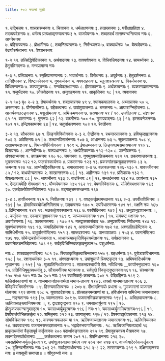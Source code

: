 ```yaml
---
title: +०२ नयानां सूची

---
```

१. उद्भिन्नयः १. शास्त्रारम्भनयः 
२. चित्रानयः २. धर्मलक्षणनयः 
३. तत्प्रख्यनयः ३. परीक्षाप्रतिज्ञा 
४. तदव्यपदेशनयः 
४. धर्मस्य प्रत्यक्षाद्यगम्यत्वनयः३ 
५. वाजपेयनयः 
५. शब्दतदर्थं तत्सम्बन्धनित्यत्व नयः 
६. आग्नेयनयः  
७. बहिराज्यनयः 
८. प्रोक्षणीनयः ६. शब्दनित्यत्वनयः 
९. निर्मन्थ्यनयः ७. वाक्यार्थनयः 
१०. वैश्वदेवनयः ८. वेदापौरुषेत्वनयः 
११. वैश्वानरनयः 

१-२ 
१२. तत्सिद्धिपेटिकानयः १. अर्थवादनयः 
१३. वाक्यशेषनयः २. विधिवन्निगदनयः 
१४. सामर्थ्यनयः ३. हेतुमन्निगदनयः ४. मन्त्रप्रामाण्य नयः 

१-३ 
१. प्रतिपदनयः १. स्मृतिप्रामाण्यनयः 
२. भावार्थनयः २. विरोधनयः 
३. अपूर्वनयः ३. हेतुदर्शननयः 
४. तानिद्वैधनयः ४. शिष्टाकोपनयः 
५. गुणकर्मनयः ५. यववराहनयः 
६. स्तुनशस्त्रनयः ६. पिकनेमनयः 
७. विधिमन्त्रनयः ७. कल्पसूत्रनयः 
८. मन्त्रवेदलक्षणनयाः ८. होलाकानयः 
९. अर्थकत्वनयः ९. व्यकरणप्रामाण्यनयः ११. यजुर्भेदनयः १०. लोकवेदनयः 
११. अनुषङ्गनयः ११. आकृतिनयः 
१८ | १२. व्यवायनयः 

२-१ 
१०३ 
पृ० २-२ 
३. तेषामर्थनयः १. शब्दान्तरनयः 
४९ ४. स्फयकपालनयः २. अभ्यासनयः 
५० ५. अरुणानयः ३. पौर्णमासीनयः 
६. ग्रहैकत्वनयः ४. उपांशुयाजनयः 
७. चमसनयः ५. आघाराग्निहोत्रनयः 
८. आनर्थक्यतदङ्गनयः ६. पशुसोमनयः 
९. अभिक्रमणनयः ७. सख्यानयः 
५९ / १०. उपवीतनयः ८. संज्ञानयः 
६१ ११. वारणनयः ९. गुणनयः 
६२ | १२. वाघ्नीनयः १०० १०. गुणापवादनयः ६३ | १३. हस्तावनेजननयः १०१ ११. इन्द्रियकामनयः ६४ | १४. चतुर्घाकरणनयः १०२ १२. रेवतीनयः 

३-२ 
१३. सौभरनयः 
६७ १. लिङ्गविनियोगनयः २-३ 
२. ऐन्द्रीनयः १. रथन्तरसामनयः 
३. हविष्कृदाह्वाननयः १०६ २. अवेष्टिनयः 
७१ | ४. उत्थानविसर्जननयः १०७ ३, आधाननयः 
७३ ५. सूक्तवाकनयः 
१०८ ४, दाक्षायणयज्ञनयः 
६. विभज्यविनियोगनयः । १०९ ५. ईषालम्भनयः 
७. लिङ्गक्तमसमाख्यानयः ११० ६. विशयनयः 
८. आग्नेयीनयः ७. चरूपधाननयः 
९. भक्षपेटिकानयाः ११२-१२० ८. पात्नीवतनयः ९. अंश्वदाभ्यनयः 
१. उपक्रमनयः 
१२० १०. चयननयः 
२. गुणमुख्यव्यतिक्रमनयः १२२ ११. प्रकरणान्तरनयः 
३. भूयस्त्वनयः 
१२२ १२. फलसंस्कार्यनयः 
४. प्रकरणनयः 
१२३ १३. प्रकरणांतरप्रत्युदाहरणनयः ८३ ५. क्रमनयः 
१२४ १४. आग्नेयद्विरुक्तिनयः 
६. समाख्यानयः २-४ 
७. बलाबलनयाः १२६-१३० १. यावज्जीवनयः ८५ / १२. बाधयोग्यतानयः २. शाखान्तरनयः 
८६ | १३. अहीननयः 
१३१ 
१४. प्रतिपन्नयः १३२ १. शेषलक्षणनयः ८८ | १५. जाघनीनयः १३३ २. बादरिनयः 
८९ | १६. सन्तर्दननया १३४ 
१७. प्रवर्यनयः 
१३५ ५. ऐन्द्रवायवेद्विः शेषभक्षण १८. पौष्णपेषणनयः १३५ 
१६२ १९. पेषणनिवेशनयः 
६. सोमेशेषभक्षणनयः १६३ २०. एकदेवत्येपेषणनिवेशनयः १३७ ७. उद्गातृचमसभक्षनयः १६४ 

३-४ 
८. हार्योजननयः १६५ १. निवीतनयः 
१३९ । ९. वषट्कर्तृप्रथमभक्षनयः १६६ २-३. उपवीतविधिनयः । १३९ | १०. होमाभिषवयोर्भक्षनिमित्तत्व 
४. उदक्त्वनयः 
१४० ५. उपरिधारणनयः १४१ ११. भक्षनि 
नयः १६७ ६.दिग्विभागनयः १४२ १२. भक्षकर्तृव्यवस्थानयः १६८ ७. परुषिदिननयः १४२ | १३. अनुज्ञानुज्ञापननयः ।, ८. कर्तृनयः 
१४. एकपात्रानुज्ञापननयः १६९ ९. जञ्जभ्यमाननयः १४५ | १५. सयंयष्ट भक्षनयः १०. अवगोरणनयः 
| १६. फलचमसनयः । १७० ११. मलद्वाससासंवाद 
१७. अनुप्रसपिनयः निषेधनयः 
१४७ १२. सुवर्णधारणनयः 
१४८ १३. जयादिहोमनयः १४२ १, अनारभ्याधीतनयः १७२ १४. अश्वप्रतिग्रहेष्टिनयः 
२. सामिधेनीनयः १५. दातुर्वारुणेष्टिनयः १५१ ३. साप्तदश्यनयः १६. पानव्यापन्नयः । १५३ ४. पवमानेष्टिनयः १७६ १७. सोमेन्द्रचरोर्याजमानता ५. आधानस्यप्रकृतिविकृत्यर्थतानयः १६. सर्वप्रदाननयः 
६. पवमानेष्ट्यनतिदेशनयः १७८ १९. सर्वहविभिस्स्विष्टकृदनुष्ठान ७. पशुधर्मनयः 

नयः 
८. शाखाप्रहरणादिनयः १८१ २०. स्विष्टकृतिकृत्वाचिन्तानयः१५७ ९. ग्रहधर्मनयः २१. पुरोडाशविभागनयः १५८ | १०. रशनाधर्मनयः 
३-५ 
११. अंश्वदाभ्यनयः १. उपांशुयाजे स्विष्टकृदन १३. अभिषवादिधर्मनयः 
नुष्ठाननयः । १५९ | १४. श्रुतप्रतिनिध्योरसमा २. साकभप्रस्थायीये शेष. 
नविधिनयः __कार्याननुष्ठानयः १६० १५. प्रतिनिधिषुमुख्यधर्मानु 
३. सौत्रामणीनयः 
ष्ठाननयः ४. सर्वपृष्ठे स्विकृदनुष्ठाननयः१६१ १६. संस्थानयः 
१५० 
१७४ १७५ 
नयः 
प० 
२०५ 
नयः 
२११ 
स्वामिकर्तृ-कत्वनयः २०४ १. वेदिबहिनयः १८९ २. फलिसंस्कारार्णा या २. याजमानानांप्रधनार्थता 
जमान-तानयः 
१९०३. तपसो याजमानतानयः २०६ ३. वेदिहविरभिमर्शननयः । ४. हिरण्यमालित्वनयः । २०७ ४. दीक्षादक्षिणयोः प्रधाना ५. गुणकामानां याजमान 
र्थत्वनयः 
१९२ तानयः 
२०८ ५. यूपावटदेशनयः 
६. प्रोत्साहनमन्त्राणां या ६. हविर्धानस्य समिधेन्य 
जमानतानयः ___ नङ्गतानयः १९३ | ७. व्याम्नातनयः 
२०९ ७. यजमानभिन्नकत्रन्तरनयः १९४ | ८. अभिज्ञवाचननयः ८. ऋत्विक्सङ्ख्यानियमनयः ।, ९. द्वादशद्वन्द्वनयः २१० ९. चमसाध्वर्युनयः १९५ | १०. होतुःकरणमन्त्रानुष्ठातृत्व १०. चमसाध्वर्युबहुत्वनयः १९६ | नयः ११. चमसाध्वर्युणामियत्तानयः१९६ | ११. प्रेषप्रैषार्थयोभिन्नकर्तृत्व १२. शमितृनयः 
२१२ १३. उपगातृनयः १९७ / १२. प्रैषस्याद्यर्थवत्वनयः २१३ १४. सोमविक्रेतनयः १९८ १३. करणमन्त्रफलस्य या १५. ऋत्विग्वाच्यतानयः 
जमानत्वनयः १६. ऋत्विनियमनयः 
१४. तदपवादनयः यजमानसप्तदशत्वनयः १५. भद्रादेरुभयगामितानयः . १८. ऋत्विजांनियतपदार्थ १६ प्राकृतधर्माणां वैकृतापूर्व 
कर्तृत्वनयः 
२०० पदार्थानङ्गतानयः २१५ १९. प्रैषानुवचनस्य मैत्रावरुण १७. लवनादेस्सर्वार्थतानयः ____कर्तकत्वनयः समान २०१ १८. शेषनिधाननयः २१६ २०. चमसहोमेष्वध्वर्युकर्तृकत्व १९. उपांशुत्वस्यप्रधानार्थत्व 
नयः 
२०२ नयः 
२१७ २१. वाजपेयादेरनेककर्तृकत्व २०. दृतिनवनीतनयः 
नयः 
२०३ २१. सर्वाङ्गार्थत्वनयः २१८ ३-८ 
२२. तरसमयनयः 
२१९ १. दक्षिणादानस्य 
नयः 
॥ नयसूची समाप्ता॥ 
॥ श्रीगुरुभ्यो नमः ॥ 